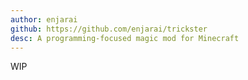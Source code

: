 ```yaml
---
author: enjarai
github: https://github.com/enjarai/trickster
desc: A programming-focused magic mod for Minecraft
---
```


WIP
